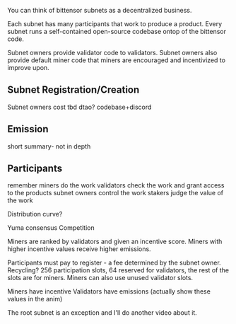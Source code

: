 You can think of bittensor subnets as a decentralized business.

Each subnet has many participants that work to produce a product.
Every subnet runs a self-contained open-source codebase ontop of the bittensor code.

Subnet owners provide validator code to validators.
Subnet owners also provide default miner code that miners are encouraged and incentivized to improve upon.


Subnet Registration/Creation
-------------------
Subnet owners
cost
tbd dtao?
codebase+discord

Emission
--------
short summary- not in depth

Participants
------------
remember miners do the work
validators check the work and grant access to the products
subnet owners control the work
stakers judge the value of the work

Distribution curve?

Yuma consensus
Competition

Miners are ranked by validators and given an incentive score. Miners with higher incentive values receive higher emissions.

Participants must pay to register - a fee determined by the subnet owner.  Recycling?
256 participation slots, 64 reserved for validators, the rest of the slots are for miners.  Miners can also use unused validator slots.

Miners have incentive
Validators have emissions
(actually show these values in the anim)

The root subnet is an exception and I'll do another video about it.


